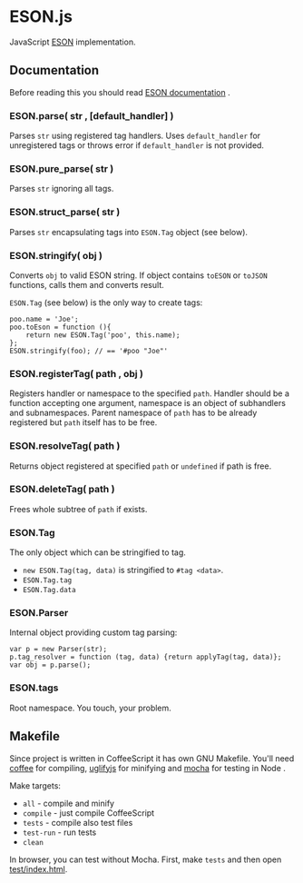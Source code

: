 ESON.js
=======

JavaScript [ESON](https://github.com/e-son/ESON/) implementation.


Documentation
-------------

Before reading this you should read
[ESON documentation](https://github.com/e-son/ESON/) .

### ESON.parse( str , \[default_handler\] )

Parses `str` using registered tag handlers.
Uses `default_handler` for unregistered tags or throws error
if `default_handler` is not provided.

### ESON.pure_parse( str )

Parses `str` ignoring all tags.

### ESON.struct_parse( str )

Parses `str` encapsulating tags into `ESON.Tag` object (see below).

### ESON.stringify( obj )

Converts `obj` to valid ESON string. If object contains `toESON` or `toJSON`
functions, calls them and converts result.

`ESON.Tag` (see below) is the only way to create tags:

    poo.name = 'Joe';
    poo.toEson = function (){
        return new ESON.Tag('poo', this.name);   
    };
    ESON.stringify(foo); // == '#poo "Joe"' 
    

### ESON.registerTag( path , obj )

Registers handler or namespace to the specified `path`. Handler should be
a function accepting one argument, namespace is an object of subhandlers and
subnamespaces. Parent namespace of `path` has to be already registered but
`path` itself has to be free.

### ESON.resolveTag( path )

Returns object registered at specified `path` or `undefined` if path is free.

### ESON.deleteTag( path )

Frees whole subtree of `path` if exists.

### ESON.Tag

The only object which can be stringified to tag.

  * `new ESON.Tag(tag, data)` is stringified to `#tag <data>`.
  * `ESON.Tag.tag`
  * `ESON.Tag.data`

### ESON.Parser

Internal object providing custom tag parsing:

    var p = new Parser(str);
    p.tag_resolver = function (tag, data) {return applyTag(tag, data)};
    var obj = p.parse();
    
### ESON.tags

Root namespace. You touch, your problem.


Makefile
--------

Since project is written in CoffeeScript it has own GNU Makefile.
You'll need [coffee](https://www.npmjs.org/package/coffee-script) for compiling,
[uglifyjs](https://www.npmjs.org/package/uglify-js) for minifying and
[mocha](https://www.npmjs.org/package/mocha) for testing in Node .

Make targets:

  * `all` - compile and minify
  * `compile` - just compile CoffeeScript
  * `tests` - compile also test files
  * `test-run` - run tests
  * `clean` 
  
In browser, you can test without Mocha.
First, make `tests` and then open [test/index.html](test/index.html).
